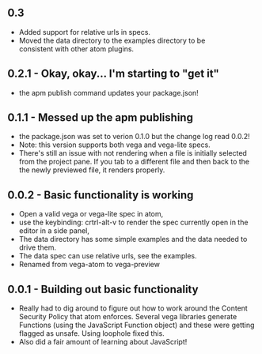 ## 0.3
* Added support for relative urls in specs.
* Moved the data directory to the examples directory to be   
  consistent with other atom plugins. 

## 0.2.1 - Okay, okay... I'm starting to "get it"
* the apm publish command updates your package.json!

## 0.1.1 - Messed up the apm publishing
* the package.json was set to verion 0.1.0 but the change log read 0.0.2!
* Note: this version supports both vega and vega-lite specs.
* There's still an issue with not rendering when a file is initially selected
  from the project pane. If you tab to a different file and then back to the
  the newly previewed file, it renders properly.


## 0.0.2 - Basic functionality is working
* Open a valid vega or vega-lite spec in atom,
* use the keybinding: crtrl-alt-v to render the spec currently open in the editor in a side panel,
* The data directory has some simple examples and
  the data needed to drive them.
* The data spec can use relative urls, see the examples.
* Renamed from vega-atom to vega-preview

## 0.0.1 - Building out basic functionality
* Really had to dig around to figure out how to work around the Content Security Policy that atom enforces. Several vega libraries generate Functions (using the JavaScript Function object) and these were getting flagged as unsafe. Using loophole fixed this.
* Also did a fair amount of learning about JavaScript!
